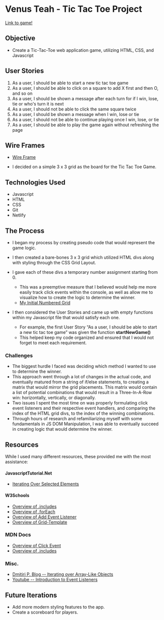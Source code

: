 

# Venus Teah - Tic Tac Toe Project

[Link to game!](https://eager-engelbart-e549a4.netlify.app/)


## Objective
-  Create a Tic-Tac-Toe web application game, utilizing HTML, CSS, and Javascript



## User Stories

1. As a user, I should be able to start a new tic tac toe game
2. As a user, I should be able to click on a square to add X first and then O, and so on
3. As a user, I should be shown a message after each turn for if I win, lose, tie or who's turn it is next
4. As a user, I should not be able to click the same square twice
5. As a user, I should be shown a message when I win, lose or tie
6. As a user, I should not be able to continue playing once I win, lose, or tie
7. As a user, I should be able to play the game again without refreshing the page


## Wire Frames
-  [Wire Frame](https://imgur.com/a/lDNfGmk)

- I decided on a simple 3 x 3 grid as the board for the Tic Tac Toe Game.

## Technologies Used

- Javascript
- HTML
- CSS
- Git
- Netlify

## The Process

- I began my process by creating pseudo code that would represent the game logic.
- I then created a bare-bones 3 x 3 grid which utilized HTML divs along with styling through the CSS Grid Layout.
- I gave each of these divs a temporary number assignment starting from 0.
    - This was a preemptive measure that I believed would help me more easily track click events within the console, as well as allow me to visualize how to create the logic to determine the winner.
    - [My Initial Numbered Grid](https://imgur.com/a/y0u12qz)
    
- I then considered the User Stories and came up with empty functions within my Javascript file that would satisfy each one. 
    - For example, the first User Story “As a user, I should be able to start a new tic tac toe game” was given the function **startNewGame()**
    - This helped keep my code organized and ensured that I would not forget to meet each requirement.

### Challenges
- The biggest hurdle I faced was deciding which method I wanted to use to determine the winner.
- This approach went through a lot of changes in the actual code, and eventually matured from a string of if/else statements, to creating a matrix that would mirror the grid placements. This matrix would contain a list of potential combinations that would result in a Three-In-A-Row win: horizontally, vertically, or diagonally. 
- Two issues I spent the most time on was properly formulating click event listeners and their respective event handlers, and comparing the index of the HTML grid divs, to the index of the winning combinations.
- Through hours of research and refamiliarizing myself with some fundamentals in JS DOM Manipulation, I was able to eventually succeed in creating logic that would determine the winner.

## Resources
While I used many different resources, these provided me with the most assistance:

#### JavascriptTutorial.Net
- [Iterating Over Selected Elements](https://www.javascripttutorial.net/dom/manipulating/iterate-over-selected-elements/)

#### W3Schools
- [Overview of .includes](https://www.w3schools.com/jsref/jsref_includes_array.asp)
- [Overview of .forEach](https://www.w3schools.com/jsref/jsref_foreach.asp)
- [Overview of Add Event Listener](https://www.w3schools.com/jsref/met_element_addeventlistener.asp)
- [Overview of Grid-Template](https://www.w3schools.com/cssref/tryit.asp?filename=trycss_grid-template-columns)

### MDN Docs 
- [Overview of Click Event](https://developer.mozilla.org/en-US/docs/Web/API/Element/click_event)
- [Overview of .includes](https://developer.mozilla.org/en-US/docs/Web/JavaScript/Reference/Global_Objects/Array/includes)

### Misc.
- [Dmitiri P. Blog -- Iterating over Array-Like Objects](https://dmitripavlutin.com/foreach-iterate-array-javascript/#6-iterate-array-like-objects-using-foreach)
- [Youtube -- Introduction to Event Listeners](https://www.youtube.com/watch?v=EaRrmOtPYTM&list=PLyuRouwmQCjnEupVi5lpP6VrLg-eO-Zcp)


## Future Iterations
- Add more modern styling features to the app.
- Create a scoreboard for players.
